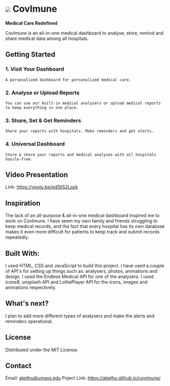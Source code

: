 # <img src="https://img.icons8.com/plasticine/30/000000/protection-mask.png"/> CovImune

<strong>Medical Care Redefined</strong>

CovImune is an all-in-one medical dashboard to analyse, store, remind and share medical data among all hospitals.

## Getting Started

### 1. Visit Your Dashboard

    A personalized dashboard for personalized medical care.

### 2. Analyse or Upload Reports

    You can use our built-in medical analyzers or upload medical reports to keep everything in one place.

### 3. Share, Set & Get Reminders

    Share your reports with hospitals. Make reminders and get alerts.

### 4. Universal Dashboard

    Store & share your reports and medical analyses with all hospitals hassle-free.



## Video Presentation

Link: https://youtu.be/ed5tl52Lpzk 


## Inspiration

The lack of an all-purpose & all-in-one medical dashboard inspired me to work on CovImune. I have seem my own family and friends struggling to keep medical records, and the fact that every hospital has its own database makes it even more difficult for patients to keep track and submit records repeatedly.


## Built With:

I used HTML, CSS and JavaScript to build this project. I have used a couple of API's for setting up things such as: analysers, photos, animations and design. 
I used the Endless Medical API for one of the analysers. I used icons8, unsplash API and LottiePlayer API for the icons, images and animations respectively.


## What's next?

I plan to add more different types of analysers and make the alerts and reminders operational.


## License

Distributed under the MIT License.


## Contact

Email: akethu@umass.edu 
Poject Link: https://akethu.github.io/covimune/
